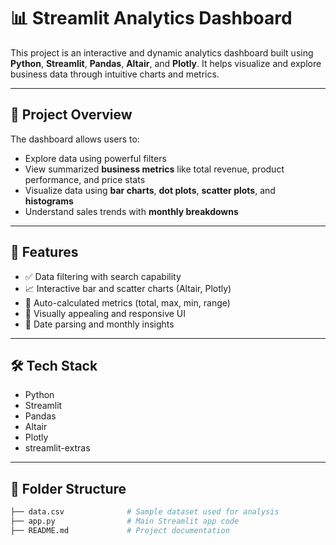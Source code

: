 
# 📊 Streamlit Analytics Dashboard

This project is an interactive and dynamic analytics dashboard built using **Python**, **Streamlit**, **Pandas**, **Altair**, and **Plotly**. It helps visualize and explore business data through intuitive charts and metrics.

---

## 🚀 Project Overview

The dashboard allows users to:

- Explore data using powerful filters
- View summarized **business metrics** like total revenue, product performance, and price stats
- Visualize data using **bar charts**, **dot plots**, **scatter plots**, and **histograms**
- Understand sales trends with **monthly breakdowns**

---

## 📌 Features

- ✅ Data filtering with search capability
- 📈 Interactive bar and scatter charts (Altair, Plotly)
- 🧮 Auto-calculated metrics (total, max, min, range)
- 🎨 Visually appealing and responsive UI
- 📅 Date parsing and monthly insights

---

## 🛠️ Tech Stack

- Python
- Streamlit
- Pandas
- Altair
- Plotly
- streamlit-extras

---

## 📂 Folder Structure

```bash
├── data.csv              # Sample dataset used for analysis
├── app.py                # Main Streamlit app code
├── README.md             # Project documentation
